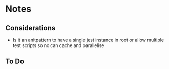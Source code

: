# Notes

## Considerations

 - Is it an anitpattern to have a single jest instance in root or allow multiple test scripts so nx can cache and parallelise 

## To Do

